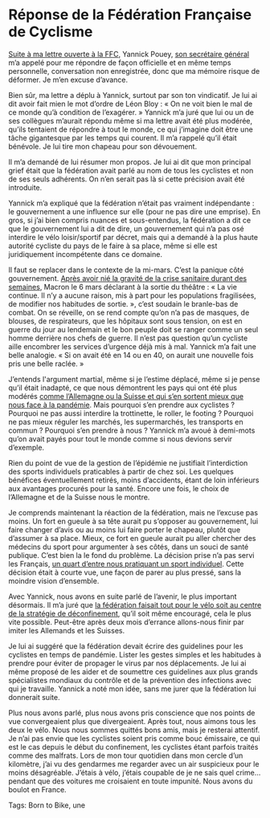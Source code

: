 # Réponse de la Fédération Française de Cyclisme

[Suite à ma lettre ouverte à la FFC](https://tcrouzet.com/2020/04/16/lettre-a-la-federation-francaise-de-cyclisme/), Yannick Pouey, [son secrétaire général](https://www.ffc.fr/la-federation/organisation/organigramme-be/) m’a appelé pour me répondre de façon officielle et en même temps personnelle, conversation non enregistrée, donc que ma mémoire risque de déformer. Je m’en excuse d’avance.

Bien sûr, ma lettre a déplu à Yannick, surtout par son ton vindicatif. Je lui ai dit avoir fait mien le mot d’ordre de Léon Bloy : « On ne voit bien le mal de ce monde qu’à condition de l’exagérer. » Yannick m’a juré que lui ou un de ses collègues m’aurait répondu même si ma lettre avait été plus modérée, qu’ils tentaient de répondre à tout le monde, ce qui j’imagine doit être une tâche gigantesque par les temps qui courent. Il m’a rappelé qu’il était bénévole. Je lui tire mon chapeau pour son dévouement.

Il m’a demandé de lui résumer mon propos. Je lui ai dit que mon principal grief était que la fédération avait parlé au nom de tous les cyclistes et non de ses seuls adhérents. On n’en serait pas là si cette précision avait été introduite.

Yannick m’a expliqué que la fédération n’était pas vraiment indépendante : le gouvernement a une influence sur elle (pour ne pas dire une emprise). En gros, si j’ai bien compris nuances et sous-entendus, la fédération a dit ce que le gouvernement lui a dit de dire, un gouvernement qui n’a pas osé interdire le vélo loisir/sportif par décret, mais qui a demandé à la plus haute autorité cycliste du pays de le faire à sa place, même si elle est juridiquement incompétente dans ce domaine.

Il faut se replacer dans le contexte de la mi-mars. C’est la panique côté gouvernement. [Après avoir nié la gravité de la crise sanitaire durant des semaines](https://tcrouzet.com/2020/04/05/pourquoi-le-confinement-etait-la-seule-strategie-possible/), Macron le 6 mars déclarant à la sortie du théâtre : « La vie continue. Il n’y a aucune raison, mis à part pour les populations fragilisées, de modifier nos habitudes de sortie. », c’est soudain le branle-bas de combat. On se réveille, on se rend compte qu’on n’a pas de masques, de blouses, de respirateurs, que les hôpitaux sont sous tension, on est en guerre du jour au lendemain et le bon peuple doit se ranger comme un seul homme derrière nos chefs de guerre. Il n’est pas question qu’un cycliste aille encombrer les services d’urgence déjà mis à mal. Yannick m’a fait une belle analogie. « Si on avait été en 14 ou en 40, on aurait une nouvelle fois pris une belle raclée. »

J’entends l'argument martial, même si je l’estime déplacé, même si je pense qu’il était inadapté, ce que nous démontrent les pays qui ont été plus modérés [comme l’Allemagne ou la Suisse et qui s’en sortent mieux que nous face à la pandémie](https://tcrouzet.com/2020/04/20/une-preuve-de-linutilite-du-confinement/). Mais pourquoi s’en prendre aux cyclistes ? Pourquoi ne pas aussi interdire la trottinette, le roller, le footing ? Pourquoi ne pas mieux réguler les marchés, les supermarchés, les transports en commun ? Pourquoi s’en prendre à nous ? Yannick m’a avoué à demi-mots qu’on avait payés pour tout le monde comme si nous devions servir d’exemple.

Rien du point de vue de la gestion de l’épidémie ne justifiait l’interdiction des sports individuels praticables à partir de chez soi. Les quelques bénéfices éventuellement retirés, moins d’accidents, étant de loin inférieurs aux avantages procurés pour la santé. Encore une fois, le choix de l’Allemagne et de la Suisse nous le montre.

Je comprends maintenant la réaction de la fédération, mais ne l’excuse pas moins. Un fort en gueule à sa tête aurait pu s’opposer au gouvernement, lui faire changer d’avis ou au moins lui faire porter le chapeau, plutôt que d’assumer à sa place. Mieux, ce fort en gueule aurait pu aller chercher des médecins du sport pour argumenter à ses côtés, dans un souci de santé publique. C’est bien la le fond du problème. La décision prise n’a pas servi les Français, [un quart d’entre nous pratiquant un sport individuel](https://www.3bikes.fr/2020/04/19/les-sportifs-les-incrimines-du-confinement/). Cette décision était à courte vue, une façon de parer au plus pressé, sans la moindre vision d’ensemble.

Avec Yannick, nous avons en suite parlé de l’avenir, le plus important désormais. Il m’a juré que [la fédération faisait tout pour le vélo soit au centre de la stratégie de déconfinement](https://www.bigbike-magazine.com/actu-la-ffc-va-elle-enfin-prendre-parti-pratiquants), qu’il soit même encouragé, cela le plus vite possible. Peut-être après deux mois d’errance allons-nous finir par imiter les Allemands et les Suisses.

Je lui ai suggéré que la fédération devait écrire des guidelines pour les cyclistes en temps de pandémie. Lister les gestes simples et les habitudes à prendre pour éviter de propager le virus par nos déplacements. Je lui ai même proposé de les aider et de soumettre ces guidelines aux plus grands spécialistes mondiaux du contrôle et de la prévention des infections avec qui je travaille. Yannick a noté mon idée, sans me jurer que la fédération lui donnerait suite.

Plus nous avons parlé, plus nous avons pris conscience que nos points de vue convergeaient plus que divergeaient. Après tout, nous aimons tous les deux le vélo. Nous nous sommes quittés bons amis, mais je resterai attentif. Je n’ai pas envie que les cyclistes soient pris comme bouc émissaire, ce qui est le cas depuis le début du confinement, les cyclistes étant parfois traités comme des malfrats. Lors de mon tour quotidien dans mon cercle d’un kilomètre, j’ai vu des gendarmes me regarder avec un air suspicieux pour le moins désagréable. J’étais à vélo, j’étais coupable de je ne sais quel crime… pendant que des voitures me croisaient en toute impunité. Nous avons du boulot en France.

Tags: Born to Bike, une